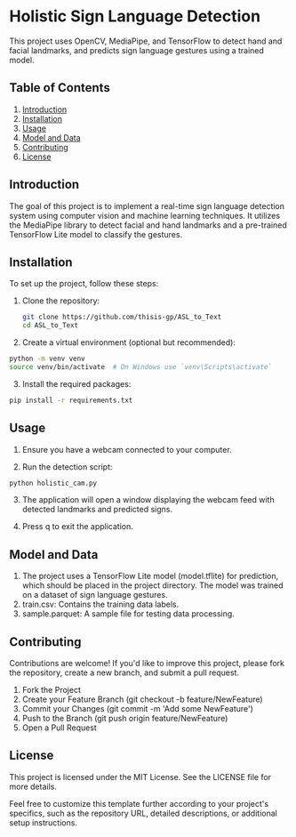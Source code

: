 # Holistic Sign Language Detection

This project uses OpenCV, MediaPipe, and TensorFlow to detect hand and facial landmarks, and predicts sign language gestures using a trained model.

## Table of Contents

1. [Introduction](#introduction)
2. [Installation](#installation)
3. [Usage](#usage)
4. [Model and Data](#model-and-data)
5. [Contributing](#contributing)
6. [License](#license)

## Introduction

The goal of this project is to implement a real-time sign language detection system using computer vision and machine learning techniques. It utilizes the MediaPipe library to detect facial and hand landmarks and a pre-trained TensorFlow Lite model to classify the gestures.

## Installation

To set up the project, follow these steps:

1. Clone the repository:
   ```bash
   git clone https://github.com/thisis-gp/ASL_to_Text
   cd ASL_to_Text
   ```
   
2. Create a virtual environment (optional but recommended):
  ```bash
  python -m venv venv
  source venv/bin/activate  # On Windows use `venv\Scripts\activate`
  ```

3. Install the required packages:
  ```bash
  pip install -r requirements.txt
  ```

## Usage

1. Ensure you have a webcam connected to your computer.

2. Run the detection script:
  ```bash
  python holistic_cam.py
  ```

3. The application will open a window displaying the webcam feed with detected landmarks and predicted signs.

4. Press q to exit the application.

## Model and Data
1. The project uses a TensorFlow Lite model (model.tflite) for prediction, which should be placed in the project directory. The model was trained on a dataset of sign language gestures.
2. train.csv: Contains the training data labels.
3. sample.parquet: A sample file for testing data processing.

## Contributing
Contributions are welcome! If you'd like to improve this project, please fork the repository, create a new branch, and submit a pull request.

1. Fork the Project
2. Create your Feature Branch (git checkout -b feature/NewFeature)
3. Commit your Changes (git commit -m 'Add some NewFeature')
4. Push to the Branch (git push origin feature/NewFeature)
5. Open a Pull Request

## License
This project is licensed under the MIT License. See the LICENSE file for more details.

Feel free to customize this template further according to your project's specifics,  such as the repository URL, detailed descriptions, or additional setup instructions.
